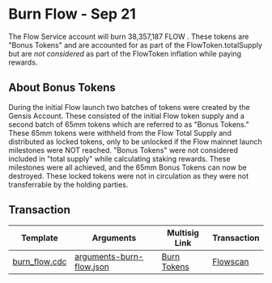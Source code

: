 # Burn Flow - Sep 21

The Flow Service account will burn 38,357,187 FLOW
. These tokens are "Bonus Tokens" and 
are accounted for as part of the FlowToken.totalSupply but are *not considered* as part of
the FlowToken inflation while paying rewards.

## About Bonus Tokens

During the initial Flow launch two batches of tokens were created by the Gensis Account. These consisted of the initial Flow token supply and a second batch of 65mm tokens which are referred to as "Bonus Tokens." These 65mm tokens were withheld from the Flow Total Supply and distributed as locked tokens, only to be unlocked if the Flow mainnet launch milestones were NOT reached. "Bonus Tokens" were not considered included in "total supply" while calculating staking rewards. These milestones were all achieved, and the 65mm Bonus Tokens can now be destroyed. These locked tokens were not in circulation as they were not transferrable by the holding parties.

## Transaction


| Template                                                 | Arguments | Multisig Link   | Transaction |
|---                                                       |---        |---              |---          |
| [burn_flow.cdc](../../../../templates/burn_flow.cdc) | [arguments-burn-flow.json](./arguments-burn-flow.json) | [Burn Tokens](https://flow-multisig-git-service-account-onflow.vercel.app/mainnet?type=serviceAccount&name=burn_flow.cdc&param=%5B%7B%22type%22:%20%22UFix64%22,%20%22value%22:%20%2238357187.00%22%7D%20%5D&acct=0xe467b9dd11fa00df&limit=9999) | [Flowscan](https://flowscan.org/transaction/a0cfe6b5a2b013f536bd9957cd544630e415c95b98c413ef4a5e4f4d4e6b238a) |

